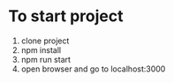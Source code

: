 # To start project

1. clone project
2. npm install
3. npm run start
4. open browser and go to localhost:3000
